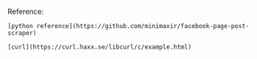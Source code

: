 Reference:

	[python reference](https://github.com/minimaxir/facebook-page-post-scraper)

	[curl](https://curl.haxx.se/libcurl/c/example.html)

